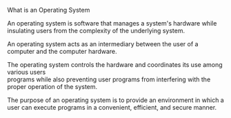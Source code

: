 What is an Operating System

An operating system is software that manages a system's hardware while insulating users from the complexity of the underlying system.

An operating system acts as an intermediary between the user of a computer and the computer hardware.

The operating system controls the hardware and coordinates its use among various users  
programs while also preventing user programs from interfering with the proper operation of the system.

The purpose of an operating system is to provide an environment in which a user can execute
programs in a convenient, efficient, and secure manner.
